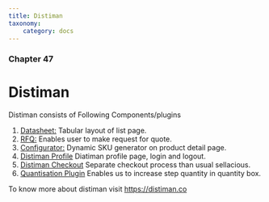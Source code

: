 ```yaml
---
title: Distiman
taxonomy:
    category: docs
---
```


### Chapter 47

# Distiman

Distiman consists of Following Components/plugins 

1. [Datasheet:](https://www.sellacious.com/documentation-v2#/learn/distiman/datasheet-component) Tabular layout of list page.
2. [RFQ:](https://www.sellacious.com/documentation-v2#/learn/distiman/rfq) Enables user to make request for quote.
3. [Configurator:](https://www.sellacious.com/documentation-v2#/learn/distiman/configurator) Dynamic SKU generator on product detail page.
4. [Distiman Profile](https://www.sellacious.com/documentation-v2#/learn/distiman/distiman-profile) Diatiman profile page, login and logout.
5. [Distiman Checkout](https://www.sellacious.com/documentation-v2#/learn/distiman/distiman-checkout) Separate checkout process than usual sellacious.
6. [Quantisation Plugin](https://www.sellacious.com/documentation-v2#/learn/distiman/quantisation-plugin) Enables us to increase step quantity in quantity box.

To know more about distiman visit https://distiman.co